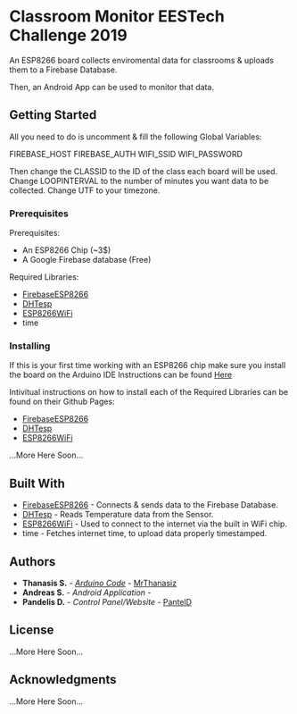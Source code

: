 # Classroom Monitor EESTech Challenge 2019

An ESP8266 board collects enviromental data for classrooms & uploads them to a Firebase Database.

Then, an Android App can be used to monitor that data.

## Getting Started

All you need to do is uncomment & fill the following Global Variables:

FIREBASE_HOST
FIREBASE_AUTH
WIFI_SSID
WIFI_PASSWORD

Then change the CLASSID to the ID of the class each board will be used.
Change LOOPINTERVAL to the number of minutes you want data to be collected.
Change UTF to your timezone.


### Prerequisites

Prerequisites:

* An ESP8266 Chip (~3$)
* A Google Firebase database (Free)


Required Libraries:

* [FirebaseESP8266](https://github.com/mobizt/Firebase-ESP8266)
* [DHTesp](https://github.com/beegee-tokyo/DHTesp)
* [ESP8266WiFi](https://github.com/esp8266/Arduino)
* time

### Installing

If this is your first time working with an ESP8266 chip make sure you install the board on the Arduino IDE Instructions can be found [Here](https://randomnerdtutorials.com/how-to-install-esp8266-board-arduino-ide/)

Intivitual instructions on how to install each of the Required Libraries can be found on their Github Pages:
* [FirebaseESP8266](https://github.com/mobizt/Firebase-ESP8266)
* [DHTesp](https://github.com/beegee-tokyo/DHTesp)
* [ESP8266WiFi](https://github.com/esp8266/Arduino)

...More Here Soon...

## Built With

* [FirebaseESP8266](https://github.com/mobizt/Firebase-ESP8266) - Connects & sends data to the Firebase Database.
* [DHTesp](https://github.com/beegee-tokyo/DHTesp) - Reads Temperature data from the Sensor.
* [ESP8266WiFi](https://github.com/esp8266/Arduino) - Used to connect to the internet via the built in WiFi chip.
* time - Fetches internet time, to upload data properly timestamped.

## Authors

* **Thanasis S.** - [*Arduino Code*](https://github.com/MrThanasiz/EESTech-Challenge-2019) - [MrThanasiz](https://github.com/MrThanasiz)
* **Andreas S.** - *Android Application* - 
* **Pandelis D.** - *Control Panel/Website* - [PantelD](https://github.com/PantelD)

## License

...More Here Soon...

## Acknowledgments

...More Here Soon...
